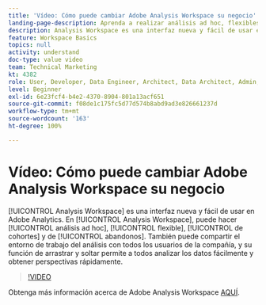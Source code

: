 ```yaml
---
title: 'Vídeo: Cómo puede cambiar Adobe Analysis Workspace su negocio'
landing-page-description: Aprenda a realizar análisis ad hoc, flexibles, de cohorte y de visitas en orden previsto mediante Analysis Workspace.
description: Analysis Workspace es una interfaz nueva y fácil de usar en Adobe Analytics. En Analysis Workspace, puede hacer análisis ad hoc, flexible, de cohortes y de abandonos. También puede compartir el entorno de trabajo del análisis con todos los usuarios de la compañía, y su función de arrastrar y soltar permite a todos analizar los datos fácilmente y obtener perspectivas rápidamente.
feature: Workspace Basics
topics: null
activity: understand
doc-type: value video
team: Technical Marketing
kt: 4382
role: User, Developer, Data Engineer, Architect, Data Architect, Admin, Leader
level: Beginner
exl-id: 6e23fcf4-b4e2-4370-8904-801a13acf651
source-git-commit: f08de1c175fc5d77d574b8abd9ad3e826661237d
workflow-type: tm+mt
source-wordcount: '163'
ht-degree: 100%

---
```


# Vídeo: Cómo puede cambiar Adobe Analysis Workspace su negocio

[!UICONTROL Analysis Workspace] es una interfaz nueva y fácil de usar en Adobe Analytics. En [!UICONTROL Analysis Workspace], puede hacer [!UICONTROL análisis ad hoc], [!UICONTROL flexible], [!UICONTROL de cohortes] y de [!UICONTROL abandonos]. También puede compartir el entorno de trabajo del análisis con todos los usuarios de la compañía, y su función de arrastrar y soltar permite a todos analizar los datos fácilmente y obtener perspectivas rápidamente.

>[!VIDEO](https://video.tv.adobe.com/v/31501/?quality=12)

Obtenga más información acerca de Adobe Analysis Workspace [AQUÍ](https://www.adobe.com/es/analytics/ad-hoc-analysis.html?sdid=T32PLYTV&amp;mv=search).
